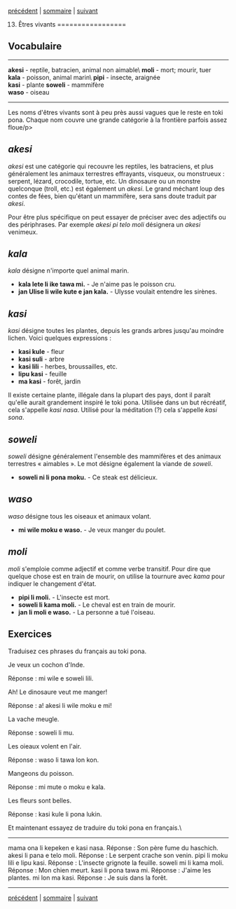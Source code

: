 [précédent](lecon12.html) | [sommaire](lecons.html) |
[suivant](lecon14.html)

13. Êtres vivants
=================

Vocabulaire
-----------

  ----------------------------------------------------- --------------------------------
  **akesi** - reptile, batracien, animal non aimable\   **moli** - mort; mourir, tuer\
   **kala** - poisson, animal marin\                     **pipi** - insecte, araignée\
   **kasi** - plante                                     **soweli** - mammifère\
                                                         **waso** - oiseau
  ----------------------------------------------------- --------------------------------

Les noms d'êtres vivants sont à peu près aussi vagues que le reste en
toki pona. Chaque nom couvre une grande catégorie à la frontière parfois
assez floue/p\>

*akesi*
-------

*akesi* est une catégorie qui recouvre les reptiles, les batraciens, et
plus généralement les animaux terrestres effrayants, visqueux, ou
monstrueux : serpent, lézard, crocodile, tortue, etc. Un dinosaure ou un
monstre quelconque (troll, etc.) est également un *akesi*. Le grand
méchant loup des contes de fées, bien qu'étant un mammifère, sera sans
doute traduit par *akesi*.

Pour être plus spécifique on peut essayer de préciser avec des adjectifs
ou des périphrases. Par exemple *akesi pi telo moli* désignera un
*akesi* venimeux.

*kala*
------

*kala* désigne n'importe quel animal marin.

-   **kala lete li ike tawa mi.** - Je n'aime pas le poisson cru.
-   **jan Ulise li wile kute e jan kala.** - Ulysse voulait entendre les
    sirènes.

*kasi*
------

*kasi* désigne toutes les plantes, depuis les grands arbres jusqu'au
moindre lichen. Voici quelques expressions :

-   **kasi kule** - fleur
-   **kasi suli** - arbre
-   **kasi lili** - herbes, broussailles, etc.
-   **lipu kasi** - feuille
-   **ma kasi** - forêt, jardin

Il existe certaine plante, illégale dans la plupart des pays, dont il
paraît qu'elle aurait grandement inspiré le toki pona. Utilisée dans un
but récréatif, cela s'appelle *kasi nasa*. Utilisé pour la méditation
(?) cela s'appelle *kasi sona*.

*soweli*
--------

*soweli* désigne généralement l'ensemble des mammifères et des animaux
terrestres « aimables ». Le mot désigne également la viande de *soweli*.

-   **soweli ni li pona moku.** - Ce steak est délicieux.

*waso*
------

*waso* désigne tous les oiseaux et animaux volant.

-   **mi wile moku e waso.** - Je veux manger du poulet.

*moli*
------

*moli* s'emploie comme adjectif et comme verbe transitif. Pour dire que
quelque chose est en train de mourir, on utilise la tournure avec *kama*
pour indiquer le changement d'état.

-   **pipi li moli.** - L'insecte est mort.
-   **soweli li kama moli.** - Le cheval est en train de mourir.
-   **jan li moli e waso.** - La personne a tué l'oiseau.

Exercices
---------

Traduisez ces phrases du français au toki pona.

Je veux un cochon d'Inde.

Réponse : mi wile e soweli lili.

Ah! Le dinosaure veut me manger!

Réponse : a! akesi li wile moku e mi!

La vache meugle.

Réponse : soweli li mu.

Les oieaux volent en l'air.

Réponse : waso li tawa lon kon.

Mangeons du poisson.

Réponse : mi mute o moku e kala.

Les fleurs sont belles.

Réponse : kasi kule li pona lukin.

Et maintenant essayez de traduire du toki pona en français.\

  ---------------------------------- ------------------------------------------
  mama ona li kepeken e kasi nasa.   Réponse : Son père fume du haschich.
  akesi li pana e telo moli.         Réponse : Le serpent crache son venin.
  pipi li moku lili e lipu kasi.     Réponse : L'insecte grignote la feuille.
  soweli mi li kama moli.            Réponse : Mon chien meurt.
  kasi li pona tawa mi.              Réponse : J'aime les plantes.
  mi lon ma kasi.                    Réponse : Je suis dans la forêt.
  ---------------------------------- ------------------------------------------

[précédent](lecon12.html) | [sommaire](lecons.html) |
[suivant](lecon14.html)

